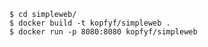     $ cd simpleweb/
    $ docker build -t kopfyf/simpleweb .
    $ docker run -p 8080:8080 kopfyf/simpleweb
